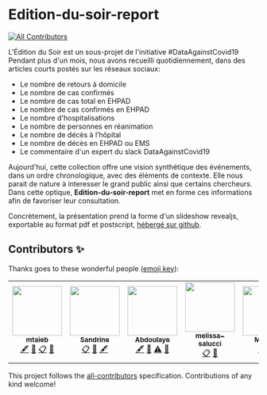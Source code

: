 # Edition-du-soir-report
<!-- ALL-CONTRIBUTORS-BADGE:START - Do not remove or modify this section -->
[![All Contributors](https://img.shields.io/badge/all_contributors-5-orange.svg?style=flat-square)](#contributors-)
<!-- ALL-CONTRIBUTORS-BADGE:END -->

L'Édition du Soir est un sous-projet de l'initiative #DataAgainstCovid19
Pendant plus d'un mois, nous avons recueilli quotidiennement, dans des articles courts postés sur les réseaux sociaux:

- Le nombre de retours à domicile
- Le nombre de cas confirmés
- Le nombre de cas total en EHPAD
- Le nombre de cas confirmés en EHPAD
- Le nombre d'hospitalisations
- Le nombre de personnes en réanimation
- Le nombre de décès à l’hôpital
- Le nombre de décès en EHPAD ou EMS
- Le commentaire d'un expert du slack DataAgainstCovid19

Aujourd'hui, cette collection offre une vision synthétique des événements, dans un ordre chronologique, avec des éléments de contexte. Elle nous parait de nature à interesser le grand public ainsi que certains chercheurs. Dans cette optique, **Edition-du-soir-report** met en forme ces informations afin de favoriser leur consultation.

Concrètement, la présentation prend la forme d'un slideshow revealjs, exportable au format pdf et postscript, [hébergé sur github](https://guillaumefe.github.io/edition-du-soir-report).

## Contributors ✨

Thanks goes to these wonderful people ([emoji key](https://allcontributors.org/docs/en/emoji-key)):

<!-- ALL-CONTRIBUTORS-LIST:START - Do not remove or modify this section -->
<!-- prettier-ignore-start -->
<!-- markdownlint-disable -->
<table>
  <tr>
    <td align="center"><a href="https://github.com/mtaieb"><img src="https://avatars2.githubusercontent.com/u/3834341?v=4" width="100px;" alt=""/><br /><sub><b>mtaieb</b></sub></a><br /><a href="#content-mtaieb" title="Content">🖋</a> <a href="#ideas-mtaieb" title="Ideas, Planning, & Feedback">🤔</a> <a href="#eventOrganizing-mtaieb" title="Event Organizing">📋</a> <a href="#projectManagement-mtaieb" title="Project Management">📆</a></td>
    <td align="center"><a href="https://sandrineh.github.io/"><img src="https://avatars0.githubusercontent.com/u/15267900?v=4" width="100px;" alt=""/><br /><sub><b>Sandrine</b></sub></a><br /><a href="#eventOrganizing-sandrineh" title="Event Organizing">📋</a> <a href="#projectManagement-sandrineh" title="Project Management">📆</a> <a href="#content-sandrineh" title="Content">🖋</a></td>
    <td align="center"><a href="https://github.com/abdoulsn"><img src="https://avatars2.githubusercontent.com/u/33933023?v=4" width="100px;" alt=""/><br /><sub><b>Abdoulaye</b></sub></a><br /><a href="#content-abdoulsn" title="Content">🖋</a> <a href="#tool-abdoulsn" title="Tools">🔧</a> <a href="https://github.com/guillaumefe/edition-du-soir-report/commits?author=abdoulsn" title="Tests">⚠️</a> <a href="#projectManagement-abdoulsn" title="Project Management">📆</a></td>
    <td align="center"><a href="https://melissasalucci.myportfolio.com"><img src="https://avatars3.githubusercontent.com/u/60431041?v=4" width="100px;" alt=""/><br /><sub><b>melissa-salucci</b></sub></a><br /><a href="#eventOrganizing-melissa-salucci" title="Event Organizing">📋</a> <a href="#ideas-melissa-salucci" title="Ideas, Planning, & Feedback">🤔</a></td>
    <td align="center"><a href="https://github.com/Mouvoh"><img src="https://avatars3.githubusercontent.com/u/62729599?v=4" width="100px;" alt=""/><br /><sub><b>Mouvoh</b></sub></a><br /><a href="https://github.com/guillaumefe/edition-du-soir-report/commits?author=Mouvoh" title="Tests">⚠️</a> <a href="#content-Mouvoh" title="Content">🖋</a></td>
  </tr>
</table>

<!-- markdownlint-enable -->
<!-- prettier-ignore-end -->
<!-- ALL-CONTRIBUTORS-LIST:END -->

This project follows the [all-contributors](https://github.com/all-contributors/all-contributors) specification. Contributions of any kind welcome!

